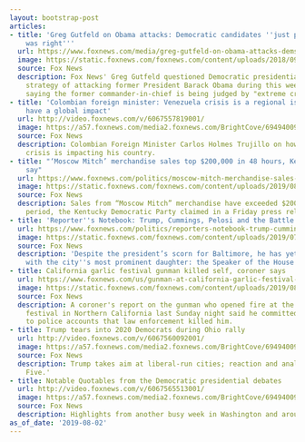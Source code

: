 ```yaml
---
layout: bootstrap-post
articles:
- title: 'Greg Gutfeld on Obama attacks: Democratic candidates ''just proving Trump
    was right'''
  url: https://www.foxnews.com/media/greg-gutfeld-on-obama-attacks-dems-proving-trump-right
  image: https://static.foxnews.com/foxnews.com/content/uploads/2018/09/8a45b7d9-gutfeld.png
  source: Fox News
  description: Fox News' Greg Gutfeld questioned Democratic presidential candidates'
    strategy of attacking former President Barack Obama during this week's debates,
    saying the former commander-in-chief is being judged by "extreme criteria."
- title: 'Colombian foreign minister: Venezuela crisis is a regional issue that will
    have a global impact'
  url: http://video.foxnews.com/v/6067557819001/
  image: https://a57.foxnews.com/media2.foxnews.com/BrightCove/694940094001/2019/08/02/640/360/694940094001_6067567841001_6067557819001-vs.jpg
  source: Fox News
  description: Colombian Foreign Minister Carlos Holmes Trujillo on how the Venezuela
    crisis is impacting his country.
- title: "‘Moscow Mitch’ merchandise sales top $200,000 in 48 hours, Kentucky Dems
    say"
  url: https://www.foxnews.com/politics/moscow-mitch-merchandise-sales-top-200000-in-48-hours-kentucky-dems-say
  image: https://static.foxnews.com/foxnews.com/content/uploads/2019/08/AP19212676928919.jpg
  source: Fox News
  description: Sales from “Moscow Mitch” merchandise have exceeded $200,000 in a 48-hour
    period, the Kentucky Democratic Party claimed in a Friday press release.
- title: 'Reporter''s Notebook: Trump, Cummings, Pelosi and the Battle of Baltimore'
  url: https://www.foxnews.com/politics/reporters-notebook-trump-cummings-pelosi-and-the-battle-of-baltimore
  image: https://static.foxnews.com/foxnews.com/content/uploads/2019/07/Cummings-Trump-AP.jpg
  source: Fox News
  description: 'Despite the president’s scorn for Baltimore, he has yet to take issue
    with the city''s most prominent daughter: the Speaker of the House.'
- title: California garlic festival gunman killed self, coroner says
  url: https://www.foxnews.com/us/gunman-at-california-garlic-festival-killed-himself-coroner-says
  image: https://static.foxnews.com/foxnews.com/content/uploads/2019/08/AP19210683612924.jpg
  source: Fox News
  description: A coroner's report on the gunman who opened fire at the Gilroy food
    festival in Northern California last Sunday night said he committed suicide, contrary
    to police accounts that law enforcement killed him.
- title: Trump tears into 2020 Democrats during Ohio rally
  url: http://video.foxnews.com/v/6067560092001/
  image: https://a57.foxnews.com/media2.foxnews.com/BrightCove/694940094001/2019/08/02/640/360/694940094001_6067557202001_6067560092001-vs.jpg
  source: Fox News
  description: Trump takes aim at liberal-run cities; reaction and analysis on 'The
    Five.'
- title: Notable Quotables from the Democratic presidential debates
  url: http://video.foxnews.com/v/6067565513001/
  image: https://a57.foxnews.com/media2.foxnews.com/BrightCove/694940094001/2019/08/02/640/360/694940094001_6067557201001_6067565513001-vs.jpg
  source: Fox News
  description: Highlights from another busy week in Washington and around the nation.
as_of_date: '2019-08-02'
---
```


